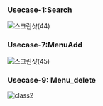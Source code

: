 ### Usecase-1:Search
![스크린샷(44)](https://user-images.githubusercontent.com/29910793/118319714-1d567980-b536-11eb-89a9-b54152735a33.png)

### Usecase-7:MenuAdd
![스크린샷(45)](https://user-images.githubusercontent.com/29910793/118319753-2ba49580-b536-11eb-9ab0-b368727f5687.png)

### Usecase-9: Menu_delete
![class2](https://user-images.githubusercontent.com/29854638/118343736-96b99080-b565-11eb-89f6-26cb295ff9a4.jpg)

